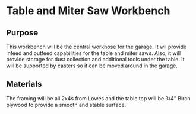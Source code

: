 # Table and Miter Saw Workbench

## Purpose
This workbench will be the central workhose for the garage. It wil provide infeed and outfeed capabilities for the table and miter saws. Also, it will provide storage for dust collection and additional tools under the table. It will be supported by casters so it can be moved around in the garage.

## Materials
The framing will be all 2x4s from Lowes and the table top will be 3/4" Birch plywood to provide a smooth and stable surface.
